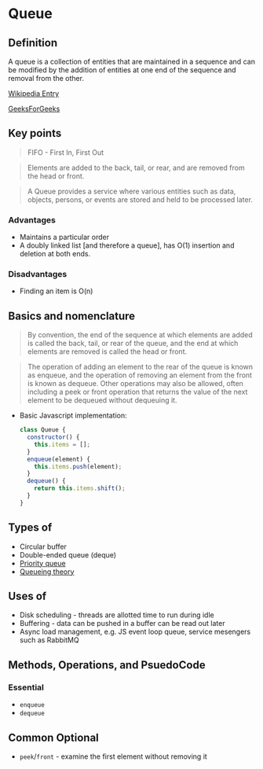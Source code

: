 # Queue

## Definition

A queue is a collection of entities that are maintained in a sequence and can be modified by the addition of entities at one end of the sequence and removal from the other.

[Wikipedia Entry](<https://en.wikipedia.org/wiki/Queue_(abstract_data_type)>)

[GeeksForGeeks](https://www.geeksforgeeks.org/queue-data-structure/)

## Key points

> FIFO - First In, First Out

> Elements are added to the back, tail, or rear, and are removed from the head or front.

> A Queue provides a service where various entities such as data, objects, persons, or events are stored and held to be processed later.

### Advantages

- Maintains a particular order
- A doubly linked list [and therefore a queue], has O(1) insertion and deletion at both ends.

### Disadvantages

- Finding an item is O(n)

## Basics and nomenclature

> By convention, the end of the sequence at which elements are added is called the back, tail, or rear of the queue, and the end at which elements are removed is called the head or front.

> The operation of adding an element to the rear of the queue is known as enqueue, and the operation of removing an element from the front is known as dequeue. Other operations may also be allowed, often including a peek or front operation that returns the value of the next element to be dequeued without dequeuing it.

- Basic Javascript implementation:

  ```js
  class Queue {
    constructor() {
      this.items = [];
    }
    enqueue(element) {
      this.items.push(element);
    }
    dequeue() {
      return this.items.shift();
    }
  }
  ```

## Types of

- Circular buffer
- Double-ended queue (deque)
- [Priority queue](https://en.wikipedia.org/wiki/Priority_queue)
- [Queueing theory](https://en.wikipedia.org/wiki/Queueing_theory)

## Uses of

- Disk scheduling - threads are allotted time to run during idle
- Buffering - data can be pushed in a buffer can be read out later
- Async load management, e.g. JS event loop queue, service mesengers such as RabbitMQ

## Methods, Operations, and PsuedoCode

### Essential

- `enqueue`
- `dequeue`

## Common Optional

- `peek`/`front` - examine the first element without removing it
